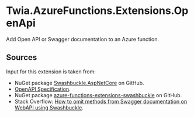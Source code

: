 ﻿# Twia.AzureFunctions.Extensions.OpenApi

Add Open  API or Swagger documentation to an Azure function.

## Sources

Input for this extension is taken from:

- NuGet package [Swashbuckle.AspNetCore](https://github.com/domaindrivendev/Swashbuckle.AspNetCore) on GitHub.
- [OpenAPI Specification](https://swagger.io/specification/).
- NuGet package [azure-functions-extensions-swashbuckle](https://github.com/yuka1984/azure-functions-extensions-swashbuckle) on GitHub.
- Stack Overflow: [How to omit methods from Swagger documentation on WebAPI using Swashbuckle](https://stackoverflow.com/questions/29701573/how-to-omit-methods-from-swagger-documentation-on-webapi-using-swashbuckle).
